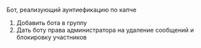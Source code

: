 Бот, реализующий аунтиефикацию по капче

1. Добавить бота в группу
2. Дать боту права администратора на удаление сообщений и блокировку участников